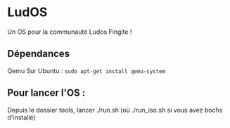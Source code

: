# LudOS
Un OS pour la communauté Ludos Fingite !

## Dépendances
Qemu
Sur Ubuntu : `sudo apt-get install qemu-system`

## Pour lancer l'OS :
Depuis le dossier tools, lancer ./run.sh (où ./run_iso.sh si vous avez bochs d'installé)
